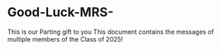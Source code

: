 # Good-Luck-MRS-

This is our Parting gift to you
This document contains the messages of multiple members of the Class of 2025!
